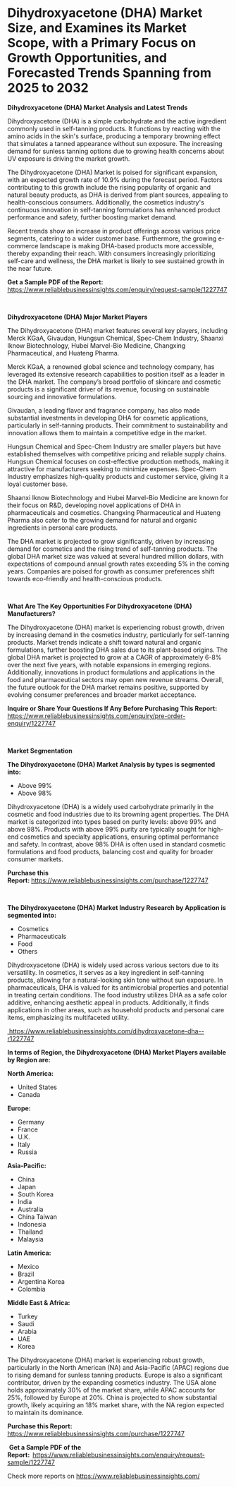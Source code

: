 <p><h1>Dihydroxyacetone (DHA) Market Size, and Examines its Market Scope, with a Primary Focus on Growth Opportunities, and Forecasted Trends Spanning from 2025 to 2032</h1></p><p><strong>Dihydroxyacetone (DHA) Market Analysis and Latest Trends</strong></p>
<p><p>Dihydroxyacetone (DHA) is a simple carbohydrate and the active ingredient commonly used in self-tanning products. It functions by reacting with the amino acids in the skin's surface, producing a temporary browning effect that simulates a tanned appearance without sun exposure. The increasing demand for sunless tanning options due to growing health concerns about UV exposure is driving the market growth.</p><p>The Dihydroxyacetone (DHA) Market is poised for significant expansion, with an expected growth rate of 10.9% during the forecast period. Factors contributing to this growth include the rising popularity of organic and natural beauty products, as DHA is derived from plant sources, appealing to health-conscious consumers. Additionally, the cosmetics industry's continuous innovation in self-tanning formulations has enhanced product performance and safety, further boosting market demand.</p><p>Recent trends show an increase in product offerings across various price segments, catering to a wider customer base. Furthermore, the growing e-commerce landscape is making DHA-based products more accessible, thereby expanding their reach. With consumers increasingly prioritizing self-care and wellness, the DHA market is likely to see sustained growth in the near future.</p></p>
<p><strong>Get a Sample PDF of the Report:&nbsp;</strong> <a href="https://www.reliablebusinessinsights.com/enquiry/request-sample/1227747?utm_campaign=3439&utm_medium=2&utm_source=Github&utm_content=ia&utm_term=03042025&utm_id=dihydroxyacetone-dha">https://www.reliablebusinessinsights.com/enquiry/request-sample/1227747</a></p>
<p>&nbsp;</p>
<p><strong>Dihydroxyacetone (DHA) Major Market Players</strong></p>
<p><p>The Dihydroxyacetone (DHA) market features several key players, including Merck KGaA, Givaudan, Hungsun Chemical, Spec-Chem Industry, Shaanxi Iknow Biotechnology, Hubei Marvel-Bio Medicine, Changxing Pharmaceutical, and Huateng Pharma. </p><p>Merck KGaA, a renowned global science and technology company, has leveraged its extensive research capabilities to position itself as a leader in the DHA market. The company’s broad portfolio of skincare and cosmetic products is a significant driver of its revenue, focusing on sustainable sourcing and innovative formulations. </p><p>Givaudan, a leading flavor and fragrance company, has also made substantial investments in developing DHA for cosmetic applications, particularly in self-tanning products. Their commitment to sustainability and innovation allows them to maintain a competitive edge in the market.</p><p>Hungsun Chemical and Spec-Chem Industry are smaller players but have established themselves with competitive pricing and reliable supply chains. Hungsun Chemical focuses on cost-effective production methods, making it attractive for manufacturers seeking to minimize expenses. Spec-Chem Industry emphasizes high-quality products and customer service, giving it a loyal customer base.</p><p>Shaanxi Iknow Biotechnology and Hubei Marvel-Bio Medicine are known for their focus on R&D, developing novel applications of DHA in pharmaceuticals and cosmetics. Changxing Pharmaceutical and Huateng Pharma also cater to the growing demand for natural and organic ingredients in personal care products.</p><p>The DHA market is projected to grow significantly, driven by increasing demand for cosmetics and the rising trend of self-tanning products. The global DHA market size was valued at several hundred million dollars, with expectations of compound annual growth rates exceeding 5% in the coming years. Companies are poised for growth as consumer preferences shift towards eco-friendly and health-conscious products.</p></p>
<p>&nbsp;</p>
<p><strong>What Are The Key Opportunities For Dihydroxyacetone (DHA) Manufacturers?</strong></p>
<p><p>The Dihydroxyacetone (DHA) market is experiencing robust growth, driven by increasing demand in the cosmetics industry, particularly for self-tanning products. Market trends indicate a shift toward natural and organic formulations, further boosting DHA sales due to its plant-based origins. The global DHA market is projected to grow at a CAGR of approximately 6-8% over the next five years, with notable expansions in emerging regions. Additionally, innovations in product formulations and applications in the food and pharmaceutical sectors may open new revenue streams. Overall, the future outlook for the DHA market remains positive, supported by evolving consumer preferences and broader market acceptance.</p></p>
<p><strong>Inquire or Share Your Questions If Any Before Purchasing This Report:</strong> <a href="https://www.reliablebusinessinsights.com/enquiry/pre-order-enquiry/1227747?utm_campaign=3439&utm_medium=2&utm_source=Github&utm_content=ia&utm_term=03042025&utm_id=dihydroxyacetone-dha">https://www.reliablebusinessinsights.com/enquiry/pre-order-enquiry/1227747</a></p>
<p>&nbsp;</p>
<p><strong>Market Segmentation</strong></p>
<p><strong>The Dihydroxyacetone (DHA) Market Analysis by types is segmented into:</strong></p>
<p><ul><li>Above 99%</li><li>Above 98%</li></ul></p>
<p><p>Dihydroxyacetone (DHA) is a widely used carbohydrate primarily in the cosmetic and food industries due to its browning agent properties. The DHA market is categorized into types based on purity levels: above 99% and above 98%. Products with above 99% purity are typically sought for high-end cosmetics and specialty applications, ensuring optimal performance and safety. In contrast, above 98% DHA is often used in standard cosmetic formulations and food products, balancing cost and quality for broader consumer markets.</p></p>
<p><strong>Purchase this Report:&nbsp;</strong><a href="https://www.reliablebusinessinsights.com/purchase/1227747?utm_campaign=3439&utm_medium=2&utm_source=Github&utm_content=ia&utm_term=03042025&utm_id=dihydroxyacetone-dha">https://www.reliablebusinessinsights.com/purchase/1227747</a></p>
<p>&nbsp;</p>
<p><strong>The Dihydroxyacetone (DHA) Market Industry Research by Application is segmented into:</strong></p>
<p><ul><li>Cosmetics</li><li>Pharmaceuticals</li><li>Food</li><li>Others</li></ul></p>
<p><p>Dihydroxyacetone (DHA) is widely used across various sectors due to its versatility. In cosmetics, it serves as a key ingredient in self-tanning products, allowing for a natural-looking skin tone without sun exposure. In pharmaceuticals, DHA is valued for its antimicrobial properties and potential in treating certain conditions. The food industry utilizes DHA as a safe color additive, enhancing aesthetic appeal in products. Additionally, it finds applications in other areas, such as household products and personal care items, emphasizing its multifaceted utility.</p></p>
<p><a href="https://www.reliablebusinessinsights.com/dihydroxyacetone-dha--r1227747?utm_campaign=3439&utm_medium=2&utm_source=Github&utm_content=ia&utm_term=03042025&utm_id=dihydroxyacetone-dha">&nbsp;https://www.reliablebusinessinsights.com/dihydroxyacetone-dha--r1227747</a></p>
<p><strong>In terms of Region, the Dihydroxyacetone (DHA) Market Players available by Region are:</strong></p>
<p>
    <p> <strong> North America: </strong>
        <ul>
            <li>United States</li>
            <li>Canada</li>
        </ul>
        </p> 
    <p> <strong> Europe: </strong>
        <ul>
            <li>Germany</li>
            <li>France</li>
            <li>U.K.</li>
            <li>Italy</li>
            <li>Russia</li>
        </ul>
        </p> 
    <p> <strong> Asia-Pacific: </strong>
        <ul>
            <li>China</li>
            <li>Japan</li>
            <li>South Korea</li>
            <li>India</li>
            <li>Australia</li>
            <li>China Taiwan</li>
            <li>Indonesia</li>
            <li>Thailand</li>
            <li>Malaysia</li>
        </ul>
        </p> 
    <p> <strong> Latin America: </strong>
        <ul>
            <li>Mexico</li>
            <li>Brazil</li>
            <li>Argentina Korea</li>
            <li>Colombia</li>
        </ul>
        </p> 
    <p> <strong> Middle East & Africa: </strong>
        <ul>
            <li>Turkey</li>
            <li>Saudi</li>
            <li>Arabia</li>
            <li>UAE</li>
            <li>Korea</li>
        </ul>
    </p>
    </p>
<p><p>The Dihydroxyacetone (DHA) market is experiencing robust growth, particularly in the North American (NA) and Asia-Pacific (APAC) regions due to rising demand for sunless tanning products. Europe is also a significant contributor, driven by the expanding cosmetics industry. The USA alone holds approximately 30% of the market share, while APAC accounts for 25%, followed by Europe at 20%. China is projected to show substantial growth, likely acquiring an 18% market share, with the NA region expected to maintain its dominance.</p></p>
<p><strong>Purchase this Report: </strong><a href="https://www.reliablebusinessinsights.com/purchase/1227747?utm_campaign=3439&utm_medium=2&utm_source=Github&utm_content=ia&utm_term=03042025&utm_id=dihydroxyacetone-dha">https://www.reliablebusinessinsights.com/purchase/1227747</a></p>
<p>&nbsp;<strong>Get a Sample PDF of the Report:&nbsp;&nbsp;</strong><a href="https://www.reliablebusinessinsights.com/enquiry/request-sample/1227747?utm_campaign=3439&utm_medium=2&utm_source=Github&utm_content=ia&utm_term=03042025&utm_id=dihydroxyacetone-dha">https://www.reliablebusinessinsights.com/enquiry/request-sample/1227747</a></p>
<p><strong></strong></p>
<p>Check more reports on <a href="https://www.reliablebusinessinsights.com/?utm_campaign=3439&utm_medium=2&utm_source=Github&utm_content=ia&utm_term=03042025&utm_id=dihydroxyacetone-dha">https://www.reliablebusinessinsights.com/</a></p>